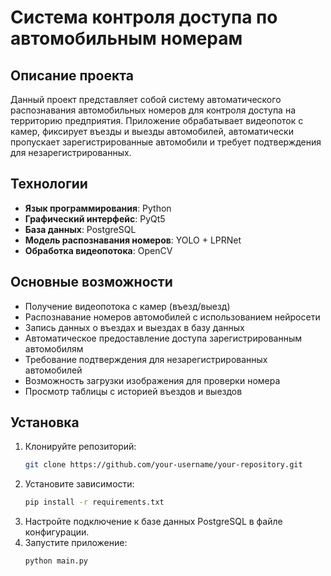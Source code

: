# Система контроля доступа по автомобильным номерам

## Описание проекта
Данный проект представляет собой систему автоматического распознавания автомобильных номеров для контроля доступа на территорию предприятия. Приложение обрабатывает видеопоток с камер, фиксирует въезды и выезды автомобилей, автоматически пропускает зарегистрированные автомобили и требует подтверждения для незарегистрированных.

## Технологии
- **Язык программирования**: Python
- **Графический интерфейс**: PyQt5
- **База данных**: PostgreSQL
- **Модель распознавания номеров**: YOLO + LPRNet
- **Обработка видеопотока**: OpenCV

## Основные возможности
- Получение видеопотока с камер (въезд/выезд)
- Распознавание номеров автомобилей с использованием нейросети
- Запись данных о въездах и выездах в базу данных
- Автоматическое предоставление доступа зарегистрированным автомобилям
- Требование подтверждения для незарегистрированных автомобилей
- Возможность загрузки изображения для проверки номера
- Просмотр таблицы с историей въездов и выездов

## Установка
1. Клонируйте репозиторий:
   ```sh
   git clone https://github.com/your-username/your-repository.git
   ```
2. Установите зависимости:
   ```sh
   pip install -r requirements.txt
   ```
3. Настройте подключение к базе данных PostgreSQL в файле конфигурации.
4. Запустите приложение:
   ```sh
   python main.py
   ```
